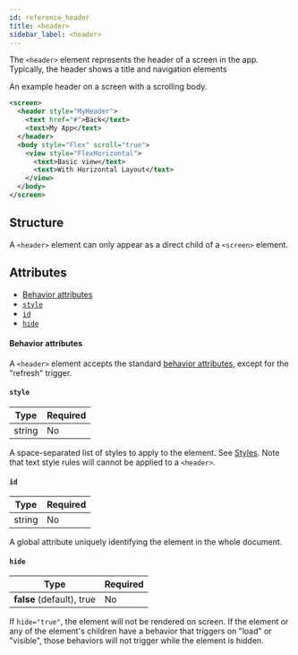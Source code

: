 ```yaml
---
id: reference_header
title: <header>
sidebar_label: <header>
---
```


The `<header>` element represents the header of a screen in the app. Typically, the header shows a title and navigation elements

An example header on a screen with a scrolling body.

```xml
<screen>
  <header style="MyHeader">
    <text href="#">Back</text>
    <text>My App</text>
  </header>
  <body style="Flex" scroll="true">
    <view style="FlexHorizontal">
      <text>Basic view</text>
      <text>With Horizontal Layout</text>
    </view>
  </body>
</screen>
```

## Structure

A `<header>` element can only appear as a direct child of a `<screen>` element.

## Attributes

- [Behavior attributes](#behavior-attributes)
- [`style`](#style)
- [`id`](#id)
- [`hide`](#hide)

#### Behavior attributes

A `<header>` element accepts the standard [behavior attributes](/docs/reference_behavior_attributes), except for the "refresh" trigger.

#### `style`

| Type   | Required |
| ------ | -------- |
| string | No       |

A space-separated list of styles to apply to the element. See [Styles](/docs/reference_style). Note that text style rules will cannot be applied to a `<header>`.

#### `id`

| Type   | Required |
| ------ | -------- |
| string | No       |

A global attribute uniquely identifying the element in the whole document.

#### `hide`

| Type                      | Required |
| ------------------------- | -------- |
| **false** (default), true | No       |

If `hide="true"`, the element will not be rendered on screen. If the element or any of the element's children have a behavior that triggers on "load" or "visible", those behaviors will not trigger while the element is hidden.
